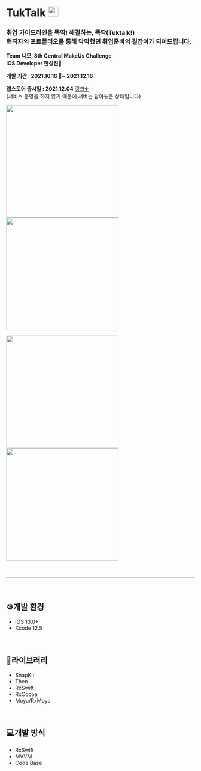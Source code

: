 # TukTalk <img src="https://user-images.githubusercontent.com/70688424/146688802-06585c96-fac8-4eda-9712-fe73ee1a5846.png" height="27">

### 취업 가이드라인을 뚝딱! 해결하는, 뚝딱(Tuktalk!)<br>현직자의 포트폴리오를 통해 막막했던 취업준비의 길잡이가 되어드립니다.

**Team 니모, 8th Central MakeUs Challenge<br>iOS Developer 한상진🍎**

**개발 기간 : 2021.10.16 🔨~ 2021.12.18**

**앱스토어 출시일 : 2021.12.04** [링크✈](https://apps.apple.com/kr/app/%EB%9A%9D%EB%94%B1-tuktalk/id1598319949)<br>(서비스 운영을 하지 않기 때문에 서버는 닫아놓은 상태입니다)

<img src="https://user-images.githubusercontent.com/70688424/146688898-0d1b1012-7ddd-4ae1-a214-1e03a9bca3e1.png" width="300"> <img src="https://user-images.githubusercontent.com/70688424/146688914-30479faa-8b47-4c21-a52c-c7cbdad76fec.png" width="300">

<img src="https://user-images.githubusercontent.com/70688424/146688929-59929f3e-c88b-4fec-ba50-a81e3df86698.png" width="300"> <img src="https://user-images.githubusercontent.com/70688424/146688971-3bdb39c9-f757-49d3-8c05-70d5c91295f8.png" width="300">


<br>

<hr>

<br>

## ⚙개발 환경

* iOS 13.0+
* Xcode 12.5

<br>

## 📕라이브러리

* SnapKit
* Then
* RxSwift
* RxCocoa
* Moya/RxMoya

<br>

## 💻개발 방식

* RxSwift
* MVVM
* Code Base
